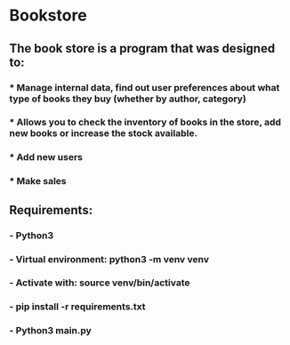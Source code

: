 # Bookstore

## The book store is a program that was designed to:
### * Manage internal data, find out user preferences about what type of books they buy (whether by author, category)
### * Allows you to check the inventory of books in the store, add new books or increase the stock available.
### * Add new users
### * Make sales

## Requirements: 
### - Python3
### - Virtual environment: python3 -m venv venv
### - Activate with: source venv/bin/activate
### - pip install -r requirements.txt
### - Python3 main.py
